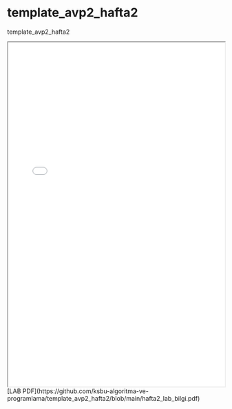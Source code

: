 # template_avp2_hafta2
template_avp2_hafta2 <br>
<iframe src="hafta2_lab_bilgi.pdf" width="100%" height="800px"></iframe>
<br>
[LAB PDF](https://github.com/ksbu-algoritma-ve-programlama/template_avp2_hafta2/blob/main/hafta2_lab_bilgi.pdf)
